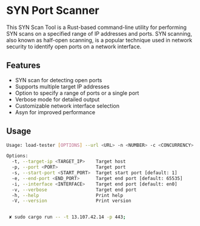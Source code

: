 # SYN Port Scanner

This SYN Scan Tool is a Rust-based command-line utility for performing SYN scans on a specified range of IP addresses and ports. SYN scanning, also known as half-open scanning, is a popular technique used in network security to identify open ports on a network interface.

## Features

- SYN scan for detecting open ports
- Supports multiple target IP addresses
- Option to specify a range of ports or a single port
- Verbose mode for detailed output
- Customizable network interface selection
- Asyn for improved performance

## Usage

```bash
Usage: load-tester [OPTIONS] --url <URL> -n <NUMBER> -c <CONCURRENCY>

Options:
  -t, --target-ip <TARGET_IP>    Target host
  -p, --port <PORT>              Target port
  -s, --start-port <START_PORT>  Target start port [default: 1]
  -e, --end-port <END_PORT>      Target end port [default: 65535]
  -i, --interface <INTERFACE>    Target end port [default: en0]
  -v, --verbose                  Target end port
  -h, --help                     Print help
  -V, --version                  Print version


 ✘ sudo cargo run -- -t 13.107.42.14 -p 443;
```
